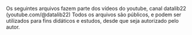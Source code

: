 Os seguintes arquivos fazem parte dos vídeos do youtube, canal datalib22 (youtube.com/@datalib22)
Todos os arquivos são públicos, e podem ser utilizados para fins didáticos e estudos, desde que seja autorizado pelo autor.

